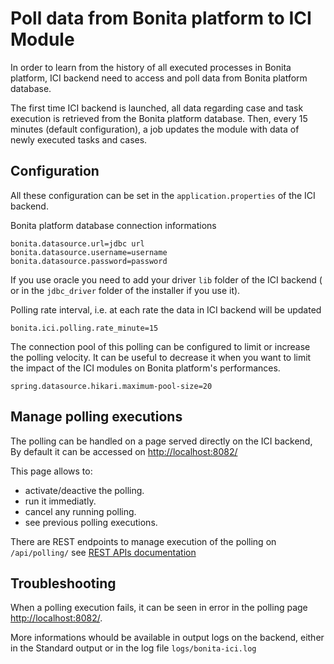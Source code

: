 # Poll data from Bonita platform to ICI Module

In order to learn from the history of all executed processes in Bonita platform, ICI backend need to access and poll data from Bonita platform database.

The first time ICI backend is launched, all data regarding case and task execution is retrieved from the Bonita platform database. Then, every 15 minutes (default configuration), a job updates the module with data of newly executed tasks and cases.

## Configuration

All these configuration can be set in the `application.properties` of the ICI backend.

Bonita platform database connection informations
```
bonita.datasource.url=jdbc url
bonita.datasource.username=username
bonita.datasource.password=password
```

If you use oracle you need to add your driver `lib` folder of the ICI backend ( or in the `jdbc_driver` folder of the  installer if you use it).

Polling rate interval, i.e. at each rate the data in ICI backend will be updated
```
bonita.ici.polling.rate_minute=15
```

The connection pool of this polling can be configured to limit or increase the polling velocity.
It can be useful to decrease it when you want to limit the impact of the ICI modules on Bonita platform's performances.
```
spring.datasource.hikari.maximum-pool-size=20
```

## Manage polling executions

The polling can be handled on a page served directly on the ICI backend, By default it can be accessed on [http://localhost:8082/](http://localhost:8082/)

This page allows to:
* activate/deactive the polling.
* run it immediatly.
* cancel any running polling.
* see previous polling executions.

There are REST endpoints to manage execution of the polling on `/api/polling/` see [REST APIs documentation](./rest_api.md)

## Troubleshooting

When a polling execution fails, it can be seen in error in the polling page [http://localhost:8082/](http://localhost:8082/).

More informations whould be available in output logs on the backend, either in the Standard output or in the log file `logs/bonita-ici.log`
 
